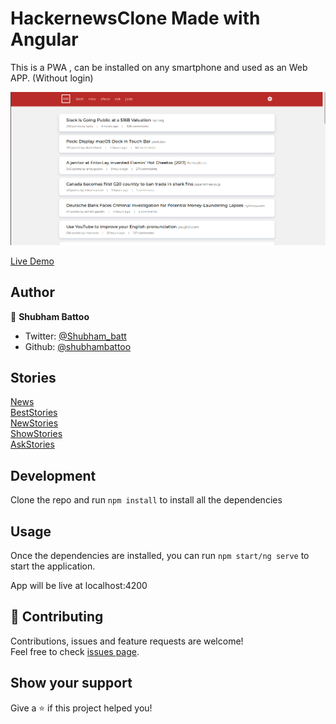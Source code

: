 # HackernewsClone Made with Angular
This is a PWA , can be installed on any smartphone and used as an Web APP. (Without login)

![](hackernews.PNG)

[Live Demo](https://ng-hackernews-clone.surge.sh)

## Author

👤 **Shubham Battoo**

* Twitter: [@Shubham_batt](https://twitter.com/Shubham_batt)
* Github: [@shubhambattoo](https://github.com/shubhambattoo)

## Stories

[News](https://ng-hackernews-clone.surge.sh/news/1)<br>
[BestStories](https://ng-hackernews-clone.surge.sh/beststories/1)<br>
[NewStories](https://ng-hackernews-clone.surge.sh/newstories/1)<br>
[ShowStories](https://ng-hackernews-clone.surge.sh/showstories/1)<br>
[AskStories](https://ng-hackernews-clone.surge.sh/askstories/1)

## Development 

Clone the repo and run `npm install` to install all the dependencies

## Usage
Once the dependencies are installed, you can run `npm start/ng serve` to start the application.

App will be live at localhost:4200

## 🤝 Contributing

Contributions, issues and feature requests are welcome!<br />Feel free to check [issues page](https://github.com/shubhambattoo/angular-hackernews-clone/issues).

## Show your support

Give a ⭐️ if this project helped you!
